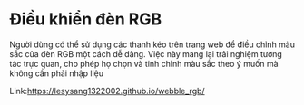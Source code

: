 # Điều khiển đèn RGB
Người dùng có thể sử dụng các thanh kéo trên trang web để điều chỉnh màu sắc của đèn RGB một cách dễ dàng. Việc này mang lại trải nghiệm tương tác trực quan, cho phép họ chọn và tinh chỉnh màu sắc theo ý muốn mà không cần phải nhập liệu

Link:https://lesysang1322002.github.io/webble_rgb/
